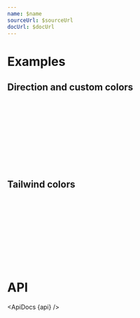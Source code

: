 ```yaml
---
name: $name
sourceUrl: $sourceUrl
docUrl: $docUrl
---
```


<script lang="ts">
	import { ApiDocs } from 'svelte-ux';

	import api from '$lib/components/LinearGradient.svelte?raw&sveld';

	import Chart, { Svg } from '$lib/components/Chart.svelte';

	import Arc from '$lib/components/Arc.svelte';
	import LinearGradient from '$lib/components/LinearGradient.svelte';

	import Preview from '$lib/docs/Preview.svelte';
</script>

# Examples

## Direction and custom colors

<Preview>
	<div class="h-[334px] p-4 border rounded">
		<Chart>
			<Svg>
				<LinearGradient
					id="gradient-1"
					from="hsl(60 100% 50%)"
					to="hsl(30 100% 40%)"
				/>
				<LinearGradient
					id="gradient-2"
					from="hsl(60 100% 50%)"
					to="hsl(140 100% 40%)"
					rotate={45}
				/>
				<LinearGradient
					id="gradient-3"
					from="hsl(195 100% 50%)"
					to="hsl(270 100% 30%)"
					vertical
				/>
				{#each { length: 3 } as _, i}
					<rect x={0 + (i * 120)} y={0} width={100} height={300} rx={8} fill="url(#gradient-{i + 1})" />
				{/each}
    		</Svg>
    	</Chart>
    </div>
</Preview>

## Tailwind colors

<Preview>
	<div class="h-[334px] p-4 border rounded">
		<Chart>
			<Svg>
				<LinearGradient id="tw-1" from to class="from-pink-500 to-yellow-500" vertical />
				<LinearGradient id="tw-2" from to class="from-green-300 to-purple-600" vertical />
				<LinearGradient id="tw-3" from to class="from-gray-600 to-black" vertical />
				<LinearGradient id="tw-4" from to class="from-pink-300 to-indigo-400" vertical />
				<LinearGradient id="tw-5" from to class="from-yellow-100 to-yellow-500" vertical />
				<LinearGradient id="tw-6" from to class="from-blue-700 to-gray-900" vertical />
				<LinearGradient id="tw-7" from to class="from-sky-300 to-blue-500" vertical />
				<LinearGradient id="tw-8" from to class="from-red-500 to-red-800" vertical />
				<LinearGradient id="tw-9" from to class="from-blue-400 to-emerald-400" vertical />
				{#each { length: 9 } as _, i}
					<rect x={0 + (i * 120)} y={0} width={100} height={300} rx={8} fill="url(#tw-{i + 1})" />
				{/each}
			</Svg>
		</Chart>
	</div>
</Preview>

# API

<ApiDocs {api} />
